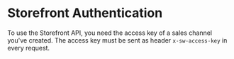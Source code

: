 # Storefront Authentication

To use the Storefront API, you need the access key of a sales channel you've created. The access key must be sent as header `x-sw-access-key` in every request. 

